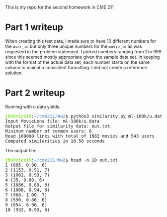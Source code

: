 This is my repo for the second homework in CME 211

# Part 1 writeup

When creating this test data, I made sure to have 10 different numbers for the `user_id` but only three unique numbers for the `movie_id` as was requested in the problem statement. I picked numbers ranging from 1 to 999 since this seemed mostly appropriate given the sample data set. In keeping with the format of the actual data set, each number starts on the same column to mainatin consistent formatting. I did not create a reference solution.

# Part 2 writeup

Running with u.data yields:

<pre><font color="#8AE234"><b>jb0@rice15</b></font>:<font color="#729FCF"><b>~/cme211/hw2</b></font>$ python3 similarity.py ml-100k/u.data out.txt 6
Input MovieLens file: ml-100k/u.data
Output file for similarity data: out.txt
Minimum number of common users: 6
Read 100000 lines with total of 1682 movies and 943 users
Computed similarities in 18.58 seconds
</pre>

The output file:

<pre><font color="#8AE234"><b>jb0@rice15</b></font>:<font color="#729FCF"><b>~/cme211/hw2</b></font>$ head -n 10 out.txt 
1 (885, 0.90, 6)
2 (1153, 0.91, 7)
3 (1061, 0.93, 7)
4 (35, 0.80, 6)
5 (1086, 0.89, 6)
6 (1008, 0.94, 8)
7 (968, 1.00, 7)
8 (590, 0.86, 6)
9 (854, 0.90, 6)
10 (932, 0.93, 6)
</pre>

